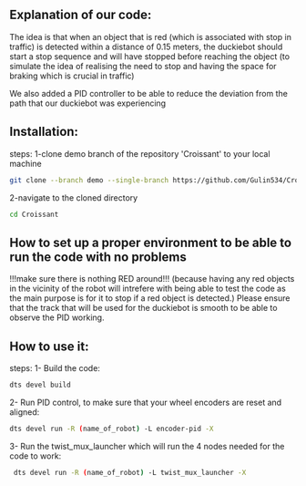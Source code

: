 ## Explanation of our code:
The idea is that when an object that is red (which is associated with stop in traffic) is detected within a distance of   0.15 meters, the duckiebot should start a stop sequence and will have stopped before reaching the object (to simulate the idea of realising the need to stop and having the space for braking which is crucial in traffic) 

We also added a PID controller to be able to reduce the deviation from the path that our duckiebot was experiencing

## Installation:
steps:
1-clone demo branch of the repository 'Croissant' to your local machine
```bash 
git clone --branch demo --single-branch https://github.com/Gulin534/Croissant.git
```

2-navigate to the cloned directory
```bash
cd Croissant
```

## How to set up a proper environment to be able to run the code with no problems
!!!make sure there is nothing RED around!!! (because having any red objects in the vicinity of the robot will intrefere with being able to test the code as the main purpose is for it to stop if a red object is detected.)
Please ensure that the track that will be used for the duckiebot is smooth to be able to observe the PID working.

## How to use it:
steps:
1- Build the code: 
```bash
dts devel build 
```

2- Run PID control, to make sure that your wheel encoders are reset and aligned:
```bash
dts devel run -R (name_of_robot) -L encoder-pid -X

```
3- Run the twist_mux_launcher which will run the 4 nodes needed for the code to work:
```bash
 dts devel run -R (name_of_robot) -L twist_mux_launcher -X
 ```